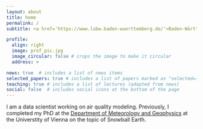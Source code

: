 ```yaml
---
layout: about
title: home
permalink: /
subtitle: <a href='https://www.lubw.baden-wuerttemberg.de/'>Baden-Württemberg State Institute for the Environment</a>, Karlsruhe, Germany.

profile:
  align: right
  image: prof_pic.jpg
  image_circular: false # crops the image to make it circular
  address: >

news: true  # includes a list of news items
selected_papers: true # includes a list of papers marked as "selected={true}"
teaching: true # includes a list of lectures (adapted from news)
social: false  # includes social icons at the bottom of the page
---
```


I am a data scientist working on air quality modeling. Previously, I completed my PhD at the <a href='https://img.univie.ac.at/en/'>Department of Meteorology and Geophysics</a> at the Universtity of Vienna on the topic of Snowball Earth. 
